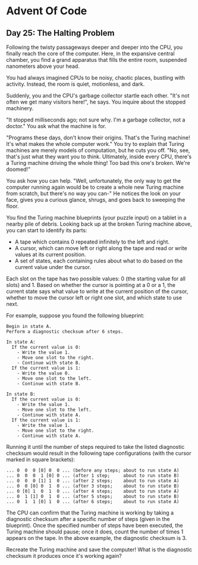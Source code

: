 # Advent Of Code

## Day 25: The Halting Problem

Following the twisty passageways deeper and deeper into the CPU, you finally
reach the core of the computer. Here, in the expansive central chamber, you find
a grand apparatus that fills the entire room, suspended nanometers above your
head.

You had always imagined CPUs to be noisy, chaotic places, bustling with
activity. Instead, the room is quiet, motionless, and dark.

Suddenly, you and the CPU's garbage collector startle each other. "It's not
often we get many visitors here!", he says. You inquire about the stopped
machinery.

"It stopped milliseconds ago; not sure why. I'm a garbage collector, not a
doctor." You ask what the machine is for.

"Programs these days, don't know their origins. That's the Turing machine! It's
what makes the whole computer work." You try to explain that Turing machines are
merely models of computation, but he cuts you off. "No, see, that's just what
they want you to think. Ultimately, inside every CPU, there's a Turing machine
driving the whole thing! Too bad this one's broken. We're doomed!"

You ask how you can help. "Well, unfortunately, the only way to get the computer
running again would be to create a whole new Turing machine from scratch, but
there's no way you can-" He notices the look on your face, gives you a curious
glance, shrugs, and goes back to sweeping the floor.

You find the Turing machine blueprints (your puzzle input) on a tablet in a
nearby pile of debris. Looking back up at the broken Turing machine above, you
can start to identify its parts:

- A tape which contains 0 repeated infinitely to the left and right.
- A cursor, which can move left or right along the tape and read or write values
  at its current position.
- A set of states, each containing rules about what to do based on the current
  value under the cursor.

Each slot on the tape has two possible values: 0 (the starting value for all
slots) and 1. Based on whether the cursor is pointing at a 0 or a 1, the current
state says what value to write at the current position of the cursor, whether to
move the cursor left or right one slot, and which state to use next.

For example, suppose you found the following blueprint:

```
Begin in state A.
Perform a diagnostic checksum after 6 steps.

In state A:
  If the current value is 0:
    - Write the value 1.
    - Move one slot to the right.
    - Continue with state B.
  If the current value is 1:
    - Write the value 0.
    - Move one slot to the left.
    - Continue with state B.

In state B:
  If the current value is 0:
    - Write the value 1.
    - Move one slot to the left.
    - Continue with state A.
  If the current value is 1:
    - Write the value 1.
    - Move one slot to the right.
    - Continue with state A.
```

Running it until the number of steps required to take the listed diagnostic
checksum would result in the following tape configurations (with the cursor
marked in square brackets):

```
... 0  0  0 [0] 0  0 ... (before any steps; about to run state A)
... 0  0  0  1 [0] 0 ... (after 1 step;     about to run state B)
... 0  0  0 [1] 1  0 ... (after 2 steps;    about to run state A)
... 0  0 [0] 0  1  0 ... (after 3 steps;    about to run state B)
... 0 [0] 1  0  1  0 ... (after 4 steps;    about to run state A)
... 0  1 [1] 0  1  0 ... (after 5 steps;    about to run state B)
... 0  1  1 [0] 1  0 ... (after 6 steps;    about to run state A)
```

The CPU can confirm that the Turing machine is working by taking a diagnostic
checksum after a specific number of steps (given in the blueprint). Once the
specified number of steps have been executed, the Turing machine should pause;
once it does, count the number of times 1 appears on the tape. In the above
example, the diagnostic checksum is 3.

Recreate the Turing machine and save the computer! What is the diagnostic
checksum it produces once it's working again?
